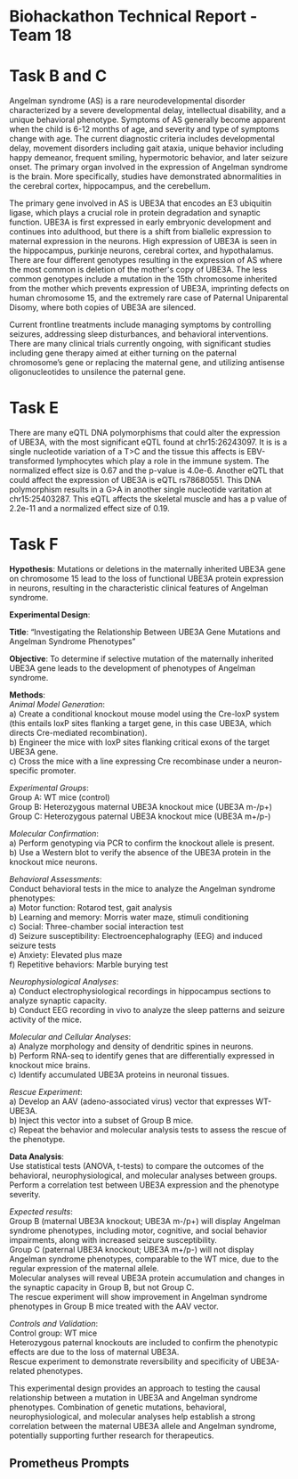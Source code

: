 # Biohackathon Technical Report - Team 18

# Task B and C 
Angelman syndrome (AS) is a rare neurodevelopmental disorder characterized by a severe developmental delay, intellectual disability, and a unique behavioral phenotype. Symptoms of AS generally become apparent when the child is 6-12 months of age, and severity and type of symptoms change with age. The current diagnostic criteria includes developmental delay, movement disorders including gait ataxia, unique behavior including happy demeanor, frequent smiling, hypermotoric behavior, and later seizure onset. The primary organ involved in the expression of Angelman syndrome is the brain. More specifically, studies have demonstrated abnormalities in the cerebral cortex, hippocampus, and the cerebellum.

The primary gene involved in AS is UBE3A that encodes an E3 ubiquitin ligase, which plays a crucial role in protein degradation and synaptic function. UBE3A is first expressed in early embryonic development and continues into adulthood, but there is a shift from biallelic expression to maternal expression in the neurons. High expression of UBE3A is seen in the hippocampus, purkinje neurons, cerebral cortex, and hypothalamus. There are four different genotypes resulting in the expression of AS where the most common is deletion of the mother's copy of UBE3A. The less common genotypes include a mutation in the 15th chromosome inherited from the mother which prevents expression of UBE3A, imprinting defects on human chromosome 15, and the extremely rare case of Paternal Uniparental Disomy, where both copies of UBE3A are silenced.

Current frontline treatments include managing symptoms by controlling seizures, addressing sleep disturbances, and behavioral interventions. There are many clinical trials currently ongoing, with significant studies including gene therapy aimed at either turning on the paternal chromosome’s gene or replacing the maternal gene, and utilizing antisense oligonucleotides to unsilence the paternal gene.

# Task E
There are many eQTL DNA polymorphisms that could alter the expression of UBE3A, with the most significant eQTL found at chr15:26243097. It is is a single nucleotide variation of a T>C and the tissue this affects is EBV-transformed lymphocytes which play a role in the immune system. The normalized effect size is 0.67 and the p-value is 4.0e-6. Another eQTL that could affect the expression of UBE3A is eQTL rs78680551. This DNA polymorphism results in a G>A in another single nucleotide varitation at chr15:25403287. This eQTL affects the skeletal muscle and has a p value of 2.2e-11 and a normalized effect size of 0.19. 

# Task F

**Hypothesis**: Mutations or deletions in the maternally inherited UBE3A gene on chromosome 15 lead to the loss of functional UBE3A protein expression in neurons, resulting in the characteristic clinical features of Angelman syndrome.  

**Experimental Design**:

**Title**: “Investigating the Relationship Between UBE3A Gene Mutations and Angelman Syndrome Phenotypes”

**Objective**: To determine if selective mutation of the maternally inherited UBE3A gene leads to the development of phenotypes of Angelman syndrome. 

**Methods**:  
*Animal Model Generation*:  
a) Create a conditional knockout mouse model using the Cre-loxP system (this entails loxP sites flanking a target gene, in this case UBE3A, which directs Cre-mediated recombination).  
b) Engineer the mice with loxP sites flanking critical exons of the target UBE3A gene.  
c) Cross the mice with a line expressing Cre recombinase under a neuron-specific promoter. 

*Experimental Groups*:  
Group A: WT mice (control)  
Group B: Heterozygous maternal UBE3A knockout mice (UBE3A m-/p+)  
Group C: Heterozygous paternal UBE3A knockout mice (UBE3A m+/p-)  

*Molecular Confirmation*:  
a) Perform genotyping via PCR to confirm the knockout allele is present.  
b) Use a Western blot to verify the absence of the UBE3A protein in the knockout mice neurons.   

*Behavioral Assessments*:  
Conduct behavioral tests in the mice to analyze the Angelman syndrome phenotypes:  
a) Motor function: Rotarod test, gait analysis  
b) Learning and memory: Morris water maze, stimuli conditioning  
c) Social: Three-chamber social interaction test  
d) Seizure susceptibility: Electroencephalography (EEG) and induced seizure tests  
e) Anxiety: Elevated plus maze  
f) Repetitive behaviors: Marble burying test  

*Neurophysiological Analyses*:  
a) Conduct electrophysiological recordings in hippocampus sections to analyze synaptic capacity.  
b) Conduct EEG recording in vivo to analyze the sleep patterns and seizure activity of the mice.  

*Molecular and Cellular Analyses*:  
a) Analyze morphology and density of dendritic spines in neurons.  
b) Perform RNA-seq to identify genes that are differentially expressed in knockout mice brains.  
c) Identify accumulated UBE3A proteins in neuronal tissues. 

*Rescue Experiment*:  
a) Develop an AAV (adeno-associated virus) vector that expresses WT-UBE3A.  
b) Inject this vector into a subset of Group B mice.  
c) Repeat the behavior and molecular analysis tests to assess the rescue of the phenotype.  

**Data Analysis**:  
Use statistical tests (ANOVA, t-tests) to compare the outcomes of the behavioral, neurophysiological, and molecular analyses between groups.  
Perform a correlation test between UBE3A expression and the phenotype severity.  

*Expected results*:  
Group B (maternal UBE3A knockout; UBE3A m-/p+) will display Angelman syndrome phenotypes, including motor, cognitive, and social behavior impairments, along with increased seizure susceptibility.  
Group C (paternal UBE3A knockout; UBE3A m+/p-) will not display Angelman syndrome phenotypes, comparable to the WT mice, due to the regular expression of the maternal allele.  
Molecular analyses will reveal UBE3A protein accumulation and changes in the synaptic capacity in Group B, but not Group C.  
The rescue experiment will show improvement in Angelman syndrome phenotypes in Group B mice treated with the AAV vector.

*Controls and Validation*:  
Control group: WT mice  
Heterozygous paternal knockouts are included to confirm the phenotypic effects are due to the loss of maternal UBE3A.  
Rescue experiment to demonstrate reversibility and specificity of UBE3A-related phenotypes.  

This experimental design provides an approach to testing the causal relationship between a mutation in UBE3A and Angelman syndrome phenotypes. Combination of genetic mutations, behavioral, neurophysiological, and molecular analyses help establish a strong correlation between the maternal UBE3A allele and Angelman syndrome, potentially supporting further research for therapeutics. 


## Prometheus Prompts
